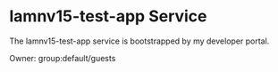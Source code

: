 # lamnv15-test-app Service

The lamnv15-test-app service is bootstrapped by my developer portal.

Owner: group:default/guests
